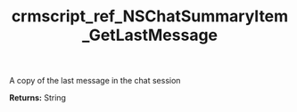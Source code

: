 ﻿---
title: crmscript_ref_NSChatSummaryItem_GetLastMessage
description: String NSChatSummaryItem.GetLastMessage()
intellisense: NSChatSummaryItem.GetLastMessage
keywords: NSChatSummaryItem, GetLastMessage
so.topic: reference
---

A copy of the last message in the chat session

**Returns:** String


